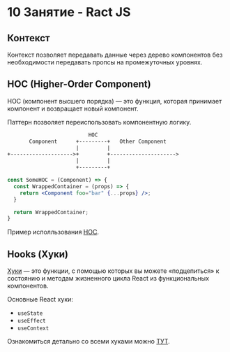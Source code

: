 # 10 Занятие - Ract JS

## Контекст

Контекст позволяет передавать данные через дерево компонентов без необходимости передавать пропсы на промежуточных уровнях.

## HOC (Higher-Order Component)

HOC (компонент высшего порядка) — это функция, которая принимает компонент и возвращает новый компонент.

Паттерн позволяет переиспользовать компонентную логику.

```txt
                          HOC
       Component      +---------+   Other Component
                      |         |
+-------------------->+         +--------------------->
                      |         |
                      +---------+

```

```jsx
const SomeHOC = (Component) => {
  const WrappedContainer = (props) => {
    return <Component foo="bar" {...props} />;
  }

  return WrappedContainer;
}
```

Пример исполльзования [HOC](https://codesandbox.io/s/10-lesson-hoc-example-w7tsp).

## Hooks (Хуки)

[Хуки](https://ru.reactjs.org/docs/hooks-intro.html) — это функции, с помощью которых вы можете «подцепиться» к состоянию и методам жизненного цикла React из функциональных компонентов.

Основные React хуки:

- `useState`
- `useEffect`
- `useContext`

Ознакомиться детально со всеми хуками можно [ТУТ](https://ru.reactjs.org/docs/hooks-reference.html).
